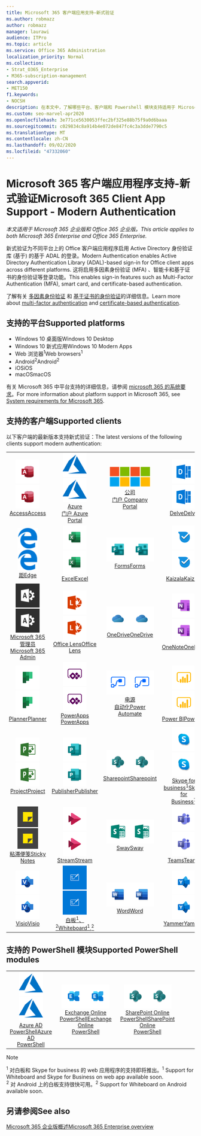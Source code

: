 ```yaml
---
title: Microsoft 365 客户端应用支持—新式验证
ms.author: robmazz
author: robmazz
manager: laurawi
audience: ITPro
ms.topic: article
ms.service: Office 365 Administration
localization_priority: Normal
ms.collection:
- Strat_O365_Enterprise
- M365-subscription-management
search.appverid:
- MET150
f1.keywords:
- NOCSH
description: 在本文中，了解哪些平台、客户端和 Powershell 模块支持适用于 Microsoft 365 的新式验证。
ms.custom: seo-marvel-apr2020
ms.openlocfilehash: 3e771ce5630053ffec2bf325e88b75f9a0d6baaa
ms.sourcegitcommit: c029834c8a914b4e072de847fc4c3a3dde7790c5
ms.translationtype: MT
ms.contentlocale: zh-CN
ms.lasthandoff: 09/02/2020
ms.locfileid: "47332060"
---
```

# <a name="microsoft-365-client-app-support---modern-authentication"></a><span data-ttu-id="d0e8b-103">Microsoft 365 客户端应用程序支持-新式验证</span><span class="sxs-lookup"><span data-stu-id="d0e8b-103">Microsoft 365 Client App Support - Modern Authentication</span></span>

<span data-ttu-id="d0e8b-104">*本文适用于 Microsoft 365 企业版和 Office 365 企业版。*</span><span class="sxs-lookup"><span data-stu-id="d0e8b-104">*This article applies to both Microsoft 365 Enterprise and Office 365 Enterprise.*</span></span>

<span data-ttu-id="d0e8b-105">新式验证为不同平台上的 Office 客户端应用程序启用 Active Directory 身份验证库 (基于) 的基于 ADAL 的登录。</span><span class="sxs-lookup"><span data-stu-id="d0e8b-105">Modern Authentication enables Active Directory Authentication Library (ADAL)-based sign-in for Office client apps across different platforms.</span></span> <span data-ttu-id="d0e8b-106">这将启用多因素身份验证 (MFA) 、智能卡和基于证书的身份验证等登录功能。</span><span class="sxs-lookup"><span data-stu-id="d0e8b-106">This enables sign-in features such as Multi-Factor Authentication (MFA), smart card, and certificate-based authentication.</span></span>

<span data-ttu-id="d0e8b-107">了解有关 [多因素身份验证](https://docs.microsoft.com/azure/active-directory/authentication/multi-factor-authentication) 和 [基于证书的身份验证](https://docs.microsoft.com/azure/active-directory/active-directory-certificate-based-authentication-get-started)的详细信息。</span><span class="sxs-lookup"><span data-stu-id="d0e8b-107">Learn more about [multi-factor authentication](https://docs.microsoft.com/azure/active-directory/authentication/multi-factor-authentication) and [certificate-based authentication](https://docs.microsoft.com/azure/active-directory/active-directory-certificate-based-authentication-get-started).</span></span>

## <a name="supported-platforms"></a><span data-ttu-id="d0e8b-108">支持的平台</span><span class="sxs-lookup"><span data-stu-id="d0e8b-108">Supported platforms</span></span>

 - <span data-ttu-id="d0e8b-109">Windows 10 桌面版</span><span class="sxs-lookup"><span data-stu-id="d0e8b-109">Windows 10 Desktop</span></span>
 - <span data-ttu-id="d0e8b-110">Windows 10 新式应用</span><span class="sxs-lookup"><span data-stu-id="d0e8b-110">Windows 10 Modern Apps</span></span>
 - <span data-ttu-id="d0e8b-111">Web 浏览器<sup>1</sup></span><span class="sxs-lookup"><span data-stu-id="d0e8b-111">Web browsers<sup>1</sup></span></span>
 - <span data-ttu-id="d0e8b-112">Android<sup>2</sup></span><span class="sxs-lookup"><span data-stu-id="d0e8b-112">Android<sup>2</sup></span></span>
 - <span data-ttu-id="d0e8b-113">iOS</span><span class="sxs-lookup"><span data-stu-id="d0e8b-113">iOS</span></span>
 - <span data-ttu-id="d0e8b-114">macOS</span><span class="sxs-lookup"><span data-stu-id="d0e8b-114">macOS</span></span>

<span data-ttu-id="d0e8b-115">有关 Microsoft 365 中平台支持的详细信息，请参阅 [microsoft 365 的系统要求](https://products.office.com/office-system-requirements)。</span><span class="sxs-lookup"><span data-stu-id="d0e8b-115">For more information about platform support in Microsoft 365, see [System requirements for Microsoft 365](https://products.office.com/office-system-requirements).</span></span>

## <a name="supported-clients"></a><span data-ttu-id="d0e8b-116">支持的客户端</span><span class="sxs-lookup"><span data-stu-id="d0e8b-116">Supported clients</span></span>

<span data-ttu-id="d0e8b-117">以下客户端的最新版本支持新式验证：</span><span class="sxs-lookup"><span data-stu-id="d0e8b-117">The latest versions of the following clients support modern authentication:</span></span>

| | | | | | |
|:---:|:---:|:---:|:---:|:---:|:---:|
| <span data-ttu-id="d0e8b-118">![Access 图标](../media/o365-access-64x64.png)</span><span class="sxs-lookup"><span data-stu-id="d0e8b-118">![Access icon](../media/o365-access-64x64.png)</span></span> <br> [<span data-ttu-id="d0e8b-119">Access</span><span class="sxs-lookup"><span data-stu-id="d0e8b-119">Access</span></span>](https://products.office.com/access) | <span data-ttu-id="d0e8b-120">![Azure 图标](../media/o365-azure-64x64.png)</span><span class="sxs-lookup"><span data-stu-id="d0e8b-120">![Azure icon](../media/o365-azure-64x64.png)</span></span> <br> [<span data-ttu-id="d0e8b-121">Azure <br> 门户 </span><span class="sxs-lookup"><span data-stu-id="d0e8b-121">Azure <br> Portal </span></span>](https://azure.microsoft.com/features/azure-portal/) | <span data-ttu-id="d0e8b-122">![公司门户图标](../media/o365-microsoft-64x64.png)</span><span class="sxs-lookup"><span data-stu-id="d0e8b-122">![Company portal icon](../media/o365-microsoft-64x64.png)</span></span> <br> [<span data-ttu-id="d0e8b-123">公司 <br> 门户 </span><span class="sxs-lookup"><span data-stu-id="d0e8b-123">Company <br> Portal </span></span>](https://docs.microsoft.com/intune-user-help/sign-in-to-the-company-portal) | <span data-ttu-id="d0e8b-124">![Delve 图标](../media/o365-delve-64x64.png)</span><span class="sxs-lookup"><span data-stu-id="d0e8b-124">![Delve icon](../media/o365-delve-64x64.png)</span></span> <br> [<span data-ttu-id="d0e8b-125">Delve</span><span class="sxs-lookup"><span data-stu-id="d0e8b-125">Delve</span></span>](https://products.office.com/business/intelligent-search) | <span data-ttu-id="d0e8b-126">![Dynamics 365 图标](../media/o365-dynamics365-64x64.png)</span><span class="sxs-lookup"><span data-stu-id="d0e8b-126">![Dynamics 365 icon](../media/o365-dynamics365-64x64.png)</span></span> <br> [<span data-ttu-id="d0e8b-127">Dynamics 365</span><span class="sxs-lookup"><span data-stu-id="d0e8b-127">Dynamics 365</span></span>](https://dynamics.microsoft.com) 
| <span data-ttu-id="d0e8b-128">![边缘图标](../media/o365-edge-64x64.png)</span><span class="sxs-lookup"><span data-stu-id="d0e8b-128">![Edge icon](../media/o365-edge-64x64.png)</span></span> <br> [<span data-ttu-id="d0e8b-129">距</span><span class="sxs-lookup"><span data-stu-id="d0e8b-129">Edge</span></span>](https://www.microsoft.com/windows/microsoft-edge) | <span data-ttu-id="d0e8b-130">![Excel 图标](../media/o365-excel-64x64.png)</span><span class="sxs-lookup"><span data-stu-id="d0e8b-130">![Excel icon](../media/o365-excel-64x64.png)</span></span> <br> [<span data-ttu-id="d0e8b-131">Excel</span><span class="sxs-lookup"><span data-stu-id="d0e8b-131">Excel</span></span>](https://products.office.com/excel) | <span data-ttu-id="d0e8b-132">![Forms 图标](../media/o365-forms-64x64.png)</span><span class="sxs-lookup"><span data-stu-id="d0e8b-132">![Forms icon](../media/o365-forms-64x64.png)</span></span> <br> [<span data-ttu-id="d0e8b-133">Forms</span><span class="sxs-lookup"><span data-stu-id="d0e8b-133">Forms</span></span>](https://flow.microsoft.com/connectors/shared_microsoftforms/microsoft-forms/) | <span data-ttu-id="d0e8b-134">![Kaizala 图标](../media/o365-kaizala-64x64.png)</span><span class="sxs-lookup"><span data-stu-id="d0e8b-134">![Kaizala icon](../media/o365-kaizala-64x64.png)</span></span> <br> [<span data-ttu-id="d0e8b-135">Kaizala</span><span class="sxs-lookup"><span data-stu-id="d0e8b-135">Kaizala</span></span>](https://products.office.com/en/business/microsoft-kaizala) | <span data-ttu-id="d0e8b-136">![Office.com 图标](../media/o365-office-64x64.png)</span><span class="sxs-lookup"><span data-stu-id="d0e8b-136">![Office.com icon](../media/o365-office-64x64.png)</span></span> <br> [<span data-ttu-id="d0e8b-137">Office.com</span><span class="sxs-lookup"><span data-stu-id="d0e8b-137">Office.com</span></span>](https://www.office.com/) 
| <span data-ttu-id="d0e8b-138">![Office 365 管理员图标](../media/o365-o365admin-64x64.png)</span><span class="sxs-lookup"><span data-stu-id="d0e8b-138">![Office 365 Admin icon](../media/o365-o365admin-64x64.png)</span></span> <br> [<span data-ttu-id="d0e8b-139">Microsoft 365 <br> 管理员</span><span class="sxs-lookup"><span data-stu-id="d0e8b-139">Microsoft 365 <br> Admin</span></span>](https://products.office.com/business/manage-office-365-admin-app) | <span data-ttu-id="d0e8b-140">![镜头图标](../media/o365-lens-64x64.png)</span><span class="sxs-lookup"><span data-stu-id="d0e8b-140">![Lens icon](../media/o365-lens-64x64.png)</span></span> <br> [<span data-ttu-id="d0e8b-141">Office Lens</span><span class="sxs-lookup"><span data-stu-id="d0e8b-141">Office Lens</span></span>](https://www.microsoft.com/p/office-lens/9wzdncrfj3t8?activetab=pivot%3Aoverviewtab) | <span data-ttu-id="d0e8b-142">![OneDrive for Business 图标](../media/o365-OneDrive-64x64.png)</span><span class="sxs-lookup"><span data-stu-id="d0e8b-142">![OneDrive for Business icon](../media/o365-OneDrive-64x64.png)</span></span> <br> [<span data-ttu-id="d0e8b-143">OneDrive</span><span class="sxs-lookup"><span data-stu-id="d0e8b-143">OneDrive</span></span>](https://products.office.com/onedrive-for-business/online-cloud-storage) |  <span data-ttu-id="d0e8b-144">![OneNote 图标](../media/o365-OneNote-64x64.png)</span><span class="sxs-lookup"><span data-stu-id="d0e8b-144">![OneNote icon](../media/o365-OneNote-64x64.png)</span></span> <br> [<span data-ttu-id="d0e8b-145">OneNote</span><span class="sxs-lookup"><span data-stu-id="d0e8b-145">OneNote</span></span>](https://products.office.com/onenote) | <span data-ttu-id="d0e8b-146">![Outlook 图标](../media/o365-outlook-64x64.png)</span><span class="sxs-lookup"><span data-stu-id="d0e8b-146">![Outlook icon](../media/o365-outlook-64x64.png)</span></span> <br> [<span data-ttu-id="d0e8b-147">Outlook</span><span class="sxs-lookup"><span data-stu-id="d0e8b-147">Outlook</span></span>](https://products.office.com/outlook) 
| <span data-ttu-id="d0e8b-148">![Planner 图标](../media/o365-planner-64x64.png)</span><span class="sxs-lookup"><span data-stu-id="d0e8b-148">![Planner icon](../media/o365-planner-64x64.png)</span></span> <br> [<span data-ttu-id="d0e8b-149">Planner</span><span class="sxs-lookup"><span data-stu-id="d0e8b-149">Planner</span></span>](https://products.office.com/business/task-management-software) | <span data-ttu-id="d0e8b-150">![PowerApps 图标](../media/o365-powerapps-64x64.png)</span><span class="sxs-lookup"><span data-stu-id="d0e8b-150">![PowerApps icon](../media/o365-powerapps-64x64.png)</span></span> <br> [<span data-ttu-id="d0e8b-151">PowerApps </span><span class="sxs-lookup"><span data-stu-id="d0e8b-151">PowerApps </span></span>](https://powerapps.microsoft.com) | <span data-ttu-id="d0e8b-152">![电源自动图标](../media/o365-flow-64x64.png)</span><span class="sxs-lookup"><span data-stu-id="d0e8b-152">![Power Automate icon](../media/o365-flow-64x64.png)</span></span> <br> [<span data-ttu-id="d0e8b-153">电源 <br> 自动化</span><span class="sxs-lookup"><span data-stu-id="d0e8b-153">Power <br> Automate</span></span>](https://flow.microsoft.com) | <span data-ttu-id="d0e8b-154">![PowerBI 图标](../media/o365-powerbi-64x64.png)</span><span class="sxs-lookup"><span data-stu-id="d0e8b-154">![PowerBI icon](../media/o365-powerbi-64x64.png)</span></span> <br> [<span data-ttu-id="d0e8b-155">Power BI</span><span class="sxs-lookup"><span data-stu-id="d0e8b-155">Power BI</span></span>](https://powerbi.microsoft.com)| <span data-ttu-id="d0e8b-156">![PowerPoint 图标](../media/o365-powerpoint-64x64.png)</span><span class="sxs-lookup"><span data-stu-id="d0e8b-156">![PowerPoint icon](../media/o365-powerpoint-64x64.png)</span></span> <br> [<span data-ttu-id="d0e8b-157">PowerPoint</span><span class="sxs-lookup"><span data-stu-id="d0e8b-157">PowerPoint</span></span>](https://products.office.com/powerpoint) 
| <span data-ttu-id="d0e8b-158">![Project 图标](../media/o365-project-64x64.png)</span><span class="sxs-lookup"><span data-stu-id="d0e8b-158">![Project icon](../media/o365-project-64x64.png)</span></span> <br> [<span data-ttu-id="d0e8b-159">Project</span><span class="sxs-lookup"><span data-stu-id="d0e8b-159">Project</span></span>](https://products.office.com/project) | <span data-ttu-id="d0e8b-160">![Publisher 图标](../media/o365-publisher-64x64.png)</span><span class="sxs-lookup"><span data-stu-id="d0e8b-160">![Publisher icon](../media/o365-publisher-64x64.png)</span></span> <br> [<span data-ttu-id="d0e8b-161">Publisher</span><span class="sxs-lookup"><span data-stu-id="d0e8b-161">Publisher</span></span>](https://products.office.com/publisher) | <span data-ttu-id="d0e8b-162">![SharePoint 图标](../media/o365-sharepoint-64x64.png)</span><span class="sxs-lookup"><span data-stu-id="d0e8b-162">![SharePoint icon](../media/o365-sharepoint-64x64.png)</span></span> <br> [<span data-ttu-id="d0e8b-163">Sharepoint</span><span class="sxs-lookup"><span data-stu-id="d0e8b-163">Sharepoint</span></span>](https://products.office.com/sharepoint) | <span data-ttu-id="d0e8b-164">![Skype for Business 图标](../media/o365-skypeforbusiness-64x64.png)</span><span class="sxs-lookup"><span data-stu-id="d0e8b-164">![Skype for Business icon](../media/o365-skypeforbusiness-64x64.png)</span></span> <br> [<span data-ttu-id="d0e8b-165">Skype for <br> business<sup>1</sup></span><span class="sxs-lookup"><span data-stu-id="d0e8b-165">Skype for <br> Business<sup>1</sup></span></span>](https://www.skype.com/business/) | <span data-ttu-id="d0e8b-166">![StaffHub 图标](../media/o365-staffhub-64x64.png)</span><span class="sxs-lookup"><span data-stu-id="d0e8b-166">![StaffHub icon](../media/o365-staffhub-64x64.png)</span></span> <br> [<span data-ttu-id="d0e8b-167">StaffHub</span><span class="sxs-lookup"><span data-stu-id="d0e8b-167">StaffHub</span></span>](https://products.office.com/microsoft-staffhub/staff-scheduling-software)
| <span data-ttu-id="d0e8b-168">![粘滞便笺图标](../media/o365-stickynotes-64x64.png)</span><span class="sxs-lookup"><span data-stu-id="d0e8b-168">![Sticky Notes icon](../media/o365-stickynotes-64x64.png)</span></span> <br> [<span data-ttu-id="d0e8b-169">粘滞便笺</span><span class="sxs-lookup"><span data-stu-id="d0e8b-169">Sticky Notes</span></span>](https://www.microsoft.com/p/microsoft-sticky-notes/9nblggh4qghw) | <span data-ttu-id="d0e8b-170">![Stream 图标](../media/o365-stream-64x64.png)</span><span class="sxs-lookup"><span data-stu-id="d0e8b-170">![Stream icon](../media/o365-stream-64x64.png)</span></span> <br> [<span data-ttu-id="d0e8b-171">Stream</span><span class="sxs-lookup"><span data-stu-id="d0e8b-171">Stream</span></span>](https://stream.microsoft.com) | <span data-ttu-id="d0e8b-172">![Sway 图标](../media/o365-sway-64x64.png)</span><span class="sxs-lookup"><span data-stu-id="d0e8b-172">![Sway icon](../media/o365-sway-64x64.png)</span></span> <br> [<span data-ttu-id="d0e8b-173">Sway</span><span class="sxs-lookup"><span data-stu-id="d0e8b-173">Sway</span></span>](https://sway.com) | <span data-ttu-id="d0e8b-174">![Teams 图标](../media/o365-teams-64x64.png)</span><span class="sxs-lookup"><span data-stu-id="d0e8b-174">![Teams icon](../media/o365-teams-64x64.png)</span></span> <br> [<span data-ttu-id="d0e8b-175">Teams</span><span class="sxs-lookup"><span data-stu-id="d0e8b-175">Teams</span></span>](https://products.office.com/microsoft-teams/group-chat-software) | <span data-ttu-id="d0e8b-176">![To Do 图标](../media/o365-todo-64x64.png)</span><span class="sxs-lookup"><span data-stu-id="d0e8b-176">![To Do icon](../media/o365-todo-64x64.png)</span></span> <br> [<span data-ttu-id="d0e8b-177">待办事项</span><span class="sxs-lookup"><span data-stu-id="d0e8b-177">To Do</span></span>](https://todo.microsoft.com) 
| <span data-ttu-id="d0e8b-178">![Visio 图标](../media/o365-visio-64x64.png)</span><span class="sxs-lookup"><span data-stu-id="d0e8b-178">![Visio icon](../media/o365-visio-64x64.png)</span></span> <br> [<span data-ttu-id="d0e8b-179">Visio</span><span class="sxs-lookup"><span data-stu-id="d0e8b-179">Visio</span></span>](https://products.office.com/visio/flowchart-software) | <span data-ttu-id="d0e8b-180">![Whiteboard 图标](../media/o365-whiteboard-64x64.png)</span><span class="sxs-lookup"><span data-stu-id="d0e8b-180">![Whiteboard icon](../media/o365-whiteboard-64x64.png)</span></span> <br> [<span data-ttu-id="d0e8b-181">白板<sup>1</sup>、<sup>2</sup></span><span class="sxs-lookup"><span data-stu-id="d0e8b-181">Whiteboard<sup>1</sup>,<sup>2</sup></span></span>](https://whiteboard.microsoft.com/) | <span data-ttu-id="d0e8b-182">![Word 图标](../media/o365-word-64x64.png)</span><span class="sxs-lookup"><span data-stu-id="d0e8b-182">![Word icon](../media/o365-word-64x64.png)</span></span> <br> [<span data-ttu-id="d0e8b-183">Word</span><span class="sxs-lookup"><span data-stu-id="d0e8b-183">Word</span></span>](https://products.office.com/word) | <span data-ttu-id="d0e8b-184">![Yammer 图标](../media/o365-yammer-64x64.png)</span><span class="sxs-lookup"><span data-stu-id="d0e8b-184">![Yammer icon](../media/o365-yammer-64x64.png)</span></span> <br> [<span data-ttu-id="d0e8b-185">Yammer</span><span class="sxs-lookup"><span data-stu-id="d0e8b-185">Yammer</span></span>](https://products.office.com/yammer/yammer-overview) | <span data-ttu-id="d0e8b-186">![Yammer 图标](../media/o365-yammer-64x64.png)</span><span class="sxs-lookup"><span data-stu-id="d0e8b-186">![Yammer icon](../media/o365-yammer-64x64.png)</span></span> <br> [<span data-ttu-id="d0e8b-187">Yammer <br> 通知程序</span><span class="sxs-lookup"><span data-stu-id="d0e8b-187">Yammer <br> Notifier</span></span>](https://products.office.com/yammer/yammer-overview) |  |

## <a name="supported-powershell-modules"></a><span data-ttu-id="d0e8b-188">支持的 PowerShell 模块</span><span class="sxs-lookup"><span data-stu-id="d0e8b-188">Supported PowerShell modules</span></span>

| | | | | | |
|:---:|:---:|:---:|:---:|:---:|:---:|
| <span data-ttu-id="d0e8b-189">![Azure 图标](../media/o365-azure-64x64.png)</span><span class="sxs-lookup"><span data-stu-id="d0e8b-189">![Azure icon](../media/o365-azure-64x64.png)</span></span> <br> [<span data-ttu-id="d0e8b-190">Azure AD <br> PowerShell</span><span class="sxs-lookup"><span data-stu-id="d0e8b-190">Azure AD <br> PowerShell</span></span>](https://docs.microsoft.com/powershell/azure/active-directory/overview?view=azureadps-2.0) | <span data-ttu-id="d0e8b-191">![Exchange 图标](../media/o365-exchange-64x64.png)</span><span class="sxs-lookup"><span data-stu-id="d0e8b-191">![Exchange icon](../media/o365-exchange-64x64.png)</span></span> <br> [<span data-ttu-id="d0e8b-192">Exchange Online <br> PowerShell</span><span class="sxs-lookup"><span data-stu-id="d0e8b-192">Exchange Online <br> PowerShell</span></span>](https://docs.microsoft.com/powershell/exchange/exchange-online/exchange-online-powershell?view=exchange-ps) | <span data-ttu-id="d0e8b-193">![SharePoint 图标](../media/o365-sharepoint-64x64.png)</span><span class="sxs-lookup"><span data-stu-id="d0e8b-193">![SharePoint icon](../media/o365-sharepoint-64x64.png)</span></span> <br> [<span data-ttu-id="d0e8b-194">SharePoint Online <br> PowerShell</span><span class="sxs-lookup"><span data-stu-id="d0e8b-194">SharePoint Online <br> PowerShell</span></span>](https://docs.microsoft.com/powershell/sharepoint/sharepoint-online/connect-sharepoint-online)

> [!NOTE]
> <span data-ttu-id="d0e8b-195"><sup>1</sup> 对白板和 Skype for business 的 web 应用程序的支持即将推出。</span><span class="sxs-lookup"><span data-stu-id="d0e8b-195"><sup>1</sup> Support for Whiteboard and Skype for Business on web app available soon.</span></span> <br>
> <span data-ttu-id="d0e8b-196"><sup>2</sup> 对 Android 上的白板支持很快可用。</span><span class="sxs-lookup"><span data-stu-id="d0e8b-196"><sup>2</sup> Support for Whiteboard on Android available soon.</span></span>

## <a name="see-also"></a><span data-ttu-id="d0e8b-197">另请参阅</span><span class="sxs-lookup"><span data-stu-id="d0e8b-197">See also</span></span>

[<span data-ttu-id="d0e8b-198">Microsoft 365 企业版概述</span><span class="sxs-lookup"><span data-stu-id="d0e8b-198">Microsoft 365 Enterprise overview</span></span>](microsoft-365-overview.md)
